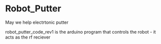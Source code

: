 # Robot_Putter
May we help electrtonic putter


robot_putter_code_rev1 is the arduino program that controls the robot - it acts as the rf reciever

